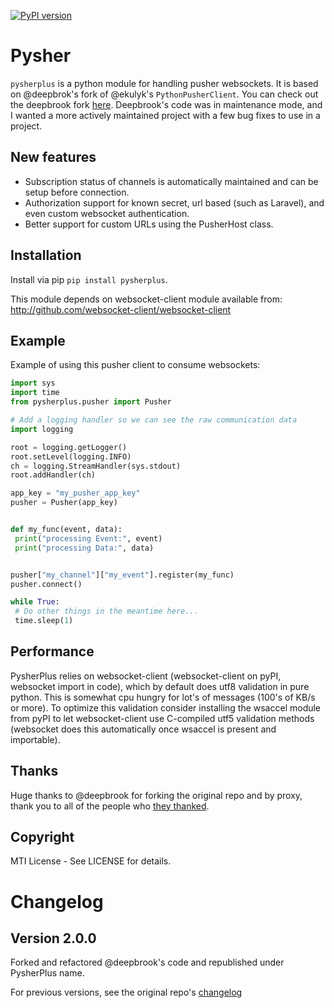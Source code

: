 [![PyPI version](https://badge.fury.io/py/PysherPlus.svg)](https://badge.fury.io/py/PysherPlus)

# Pysher

`pysherplus` is a python module for handling pusher websockets. It is based on @deepbrok's fork of  @ekulyk's `PythonPusherClient`. 
You can check out the deepbrook fork [here](https://github.com/deepbrook/Pysher). Deepbrook's code was in maintenance mode, and I wanted a more actively maintained project with a few bug fixes to use in a project.

## New features

- Subscription status of channels is automatically maintained and can be setup before connection.
- Authorization support for known secret, url based (such as Laravel), and even custom websocket authentication.
- Better support for custom URLs using the PusherHost class.

## Installation

Install via pip `pip install pysherplus`.

This module depends on websocket-client module available from: <http://github.com/websocket-client/websocket-client>

## Example

Example of using this pusher client to consume websockets:

```python
import sys
import time
from pysherplus.pusher import Pusher

# Add a logging handler so we can see the raw communication data
import logging

root = logging.getLogger()
root.setLevel(logging.INFO)
ch = logging.StreamHandler(sys.stdout)
root.addHandler(ch)

app_key = "my_pusher_app_key"
pusher = Pusher(app_key)


def my_func(event, data):
 print("processing Event:", event)
 print("processing Data:", data)


pusher["my_channel"]["my_event"].register(my_func)
pusher.connect()

while True:
 # Do other things in the meantime here...
 time.sleep(1)
```
    
## Performance
PysherPlus relies on websocket-client (websocket-client on pyPI, websocket import in code), which by default does utf8 validation in pure python. This is somewhat cpu hungry for lot's of messages (100's of KB/s or more). To optimize this validation consider installing the wsaccel module from pyPI to let websocket-client use C-compiled utf5 validation methods (websocket does this automatically once wsaccel is present and importable).

## Thanks
Huge thanks to @deepbrook for forking the original repo and by proxy, thank you to all of the people who [they thanked](https://github.com/deepbrook/Pysher#thanks). 

## Copyright

MTI License - See LICENSE for details.

# Changelog
## Version 2.0.0
Forked and refactored @deepbrook's code and republished under PysherPlus name.

For previous versions, see the original repo's [changelog](https://github.com/deepbrook/Pysher#changelog)